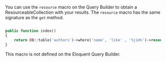 You can use the `resource` macro on the Query Builder to obtain a ResourceableCollection with your results.
The `resource` macro has the same signature as the `get` method.

```php

public function index()
{
    return DB::table('authors')->where('name', 'like' , '%jim%')->resource();
}
```

This macro is not defined on the Eloquent Query Builder.
